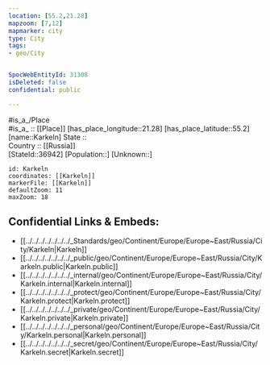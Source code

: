 ```yaml
---
location: [55.2,21.28] 
mapzoom: [7,12] 
mapmarker: city 
type: City
tags:
- geo/City


SpocWebEntityId: 31308
isDeleted: false
confidential: public

---
```

#is_a_/Place  
#is_a_ :: [[Place]] 
[has_place_longitude::21.28] 
[has_place_latitude::55.2] 
[name::Karkeln] 
State ::  
Country :: [[Russia]]  
[StateId::36942] 
[Population::] 
[Unknown::] 


```leaflet
id: Karkeln
coordinates: [[Karkeln]] 
markerFile: [[Karkeln]] 
defaultZoom: 11 
maxZoom: 18
```


## Confidential Links & Embeds: 
- [[../../../../../../../_Standards/geo/Continent/Europe/Europe~East/Russia/City/Karkeln|Karkeln]] 
- [[../../../../../../../_public/geo/Continent/Europe/Europe~East/Russia/City/Karkeln.public|Karkeln.public]] 
- [[../../../../../../../_internal/geo/Continent/Europe/Europe~East/Russia/City/Karkeln.internal|Karkeln.internal]] 
- [[../../../../../../../_protect/geo/Continent/Europe/Europe~East/Russia/City/Karkeln.protect|Karkeln.protect]] 
- [[../../../../../../../_private/geo/Continent/Europe/Europe~East/Russia/City/Karkeln.private|Karkeln.private]] 
- [[../../../../../../../_personal/geo/Continent/Europe/Europe~East/Russia/City/Karkeln.personal|Karkeln.personal]] 
- [[../../../../../../../_secret/geo/Continent/Europe/Europe~East/Russia/City/Karkeln.secret|Karkeln.secret]] 

